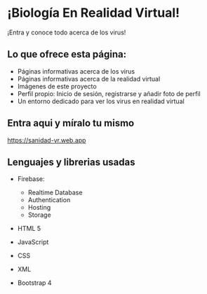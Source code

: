 # ¡Biología En Realidad Virtual!

¡Entra y conoce todo acerca de los virus!


## Lo que ofrece esta página:
- Páginas informativas acerca de los virus
- Páginas informativas acerca de la realidad virtual
- Imágenes de este proyecto
- Perfil propio: Inicio de sesión, registrarse y añadir foto de perfil
- Un entorno dedicado para ver los virus en realidad virtual


## Entra aqui y míralo tu mismo
https://sanidad-vr.web.app


## Lenguajes y librerias usadas
- Firebase:
  - Realtime Database
  - Authentication
  - Hosting
  - Storage

- HTML 5
- JavaScript
- CSS
- XML
- Bootstrap 4

